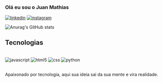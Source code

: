 ### Olá eu sou o Juan Mathias   
<!-- ### e usado  como se fosse um h3 um subtitulo -->

[![linkedin](https://img.shields.io/badge/LinkedIn-0077B5?style=for-the-badge&logo=linkedin&logoColor=white)](https://www.linkedin.com/in/juan-mathias-b88953210/)
[![instagram](https://img.shields.io/badge/Instagram-E4405F?style=for-the-badge&logo=instagram&logoColor=white)](https://www.instagram.com/juan_mathias1/)

![Anurag's GitHub stats](https://github-readme-stats.vercel.app/api?username=Anjuux&show_icons=true&theme=tokyonight)



## Tecnologias 

<div style ="display: inlinr_block"><br/>
<img align = "center" alt ="javascript" src = "https://img.shields.io/badge/JavaScript-323330?style=for-the-badge&logo=javascript&logoColor=F7DF1E"/>
<img align = "center" alt ="html5" src = "https://img.shields.io/badge/HTML5-E34F26?style=for-the-badge&logo=html5&logoColor=white"/>
<img align="center" alt ="css" src = "https://img.shields.io/badge/CSS3-1572B6?style=for-the-badge&logo=css3&logoColor=white"/>
<img align = "center" alt ="python" src = "https://img.shields.io/badge/Python-14354C?style=for-the-badge&logo=python&logoColor=white"/>
</div><br/>



Apaixonado por tecnologia, aqui sua ideia sai da sua mente e vira realidade. 
